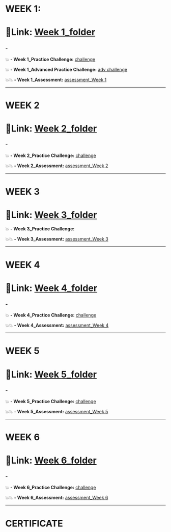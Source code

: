 # WEEK 1: 
# 🔗Link: [Week 1_folder]()
### - 
  
💥 **- Week 1_Practice Challenge:** [challenge]()

💥 **- Week 1_Advanced Practice Challenge:** [adv challenge]()

💥💥 **- Week 1_Assessment:** [assessment_Week 1]()

---

# WEEK 2
# 🔗Link: [Week 2_folder]()
### - 
  

  
💥 **- Week 2_Practice Challenge:** [challenge]()

💥💥 **- Week 2_Assessment:** [assessment_Week 2]()

---

# WEEK 3
# 🔗Link: [Week 3_folder]()

  
💥 **- Week 3_Practice Challenge:** 

💥💥 **- Week 3_Assessment:** [assessment_Week 3]()

---

# WEEK 4
# 🔗Link: [Week 4_folder]()
### - 


  
💥 **- Week 4_Practice Challenge:** [challenge]()

💥💥 **- Week 4_Assessment:** [assessment_Week 4]()

---

# WEEK 5
# 🔗Link: [Week 5_folder]()
### - 

💥 **- Week 5_Practice Challenge:** [challenge]()

💥💥 **- Week 5_Assessment:** [assessment_Week 5]()

---

# WEEK 6
# 🔗Link: [Week 6_folder]()
### - 
  
💥 **- Week 6_Practice Challenge:** [challenge]()

💥💥 **- Week 6_Assessment:** [assessment_Week 6]()

---

# CERTIFICATE
